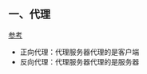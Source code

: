 ## 一、代理

[参考]( https://blog.csdn.net/liuhenghui5201/article/details/90720442 )

- 正向代理：代理服务器代理的是客户端
- 反向代理：代理服务器代理的是服务器